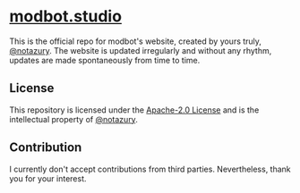 # [modbot.studio](https://modbot.studio)

This is the official repo for modbot's website, created by yours truly, [@notazury](https://github.com/notazury). The website is updated irregularly and without any rhythm, updates are made spontaneously from time to time.

## License

This repository is licensed under the [Apache-2.0 License](blob/main/LICENSE) and is the intellectual property of [@notazury](https://github.com/notazury).

## Contribution

I currently don't accept contributions from third parties. Nevertheless, thank you for your interest.
